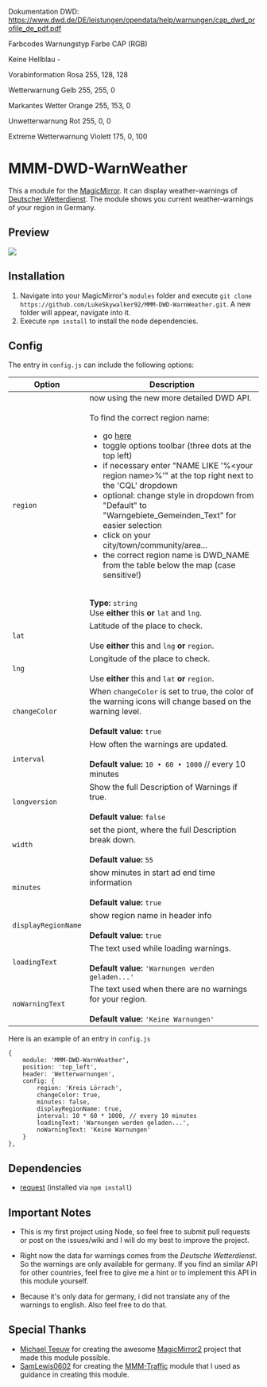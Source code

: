 Dokumentation DWD: https://www.dwd.de/DE/leistungen/opendata/help/warnungen/cap_dwd_profile_de_pdf.pdf

Farbcodes
Warnungstyp 		Farbe 		CAP (RGB)

Keine 			Hellblau	-

Vorabinformation 	Rosa		255, 128, 128

Wetterwarnung 		Gelb		255, 255, 0

Markantes Wetter 	Orange		255, 153, 0

Unwetterwarnung 	Rot		255, 0, 0

Extreme Wetterwarnung 	Violett		175, 0, 100


MMM-DWD-WarnWeather
===================
This a module for the [MagicMirror](https://github.com/MichMich/MagicMirror). It can display weather-warnings of [Deutscher Wetterdienst](http://www.dwd.de/DE/Home/home_node.html). The module shows you current weather-warnings of your region in Germany.

## Preview

![](https://github.com/LukeSkywalker92/MMM-DWD-WarnWeather/blob/master/screenshot.png?raw=true)

## Installation
1. Navigate into your MagicMirror's `modules` folder and execute `git clone https://github.com/LukeSkywalker92/MMM-DWD-WarnWeather.git`. A new folder will appear, navigate into it.
2. Execute `npm install` to install the node dependencies.



## Config
The entry in `config.js` can include the following options:

|Option|Description|
|---|---|
|`region`|now using the new more detailed DWD API.<br><br>To find the correct region name:<br><ul><li>go [here](https://maps.dwd.de/geoserver/dwd/wms?service=WMS&version=1.1.0&request=GetMap&layers=dwd:Warngebiete_Gemeinden&styles=&bbox=5.876914,47.270362,15.037507,55.044381&width=1024&height=868&srs=EPSG:4326&format=application/openlayers#)</li><li>toggle options toolbar (three dots at the top left)</li><li>if necessary enter "NAME LIKE '%&lt;your region name&gt;%'" at the top right next to the 'CQL' dropdown</li><li>optional: change style in dropdown from "Default" to "Warngebiete_Gemeinden_Text" for easier selection</li><li>click on your city/town/community/area...</li><li>the correct region name is DWD_NAME from the table below the map (case sensitive!)</li></ul><br>**Type:** `string`<br>Use **either** this **or** `lat` and `lng`.|
|`lat`|Latitude of the place to check.<br><br>Use **either** this and `lng` **or** `region`.|
|`lng`|Longitude of the place to check.<br><br>Use **either** this and `lat` **or** `region`.|
|`changeColor`|When `changeColor` is set to true, the color of the warning icons will change based on the warning level. <br><br>**Default value:** `true`|
|`interval`|How often the warnings are updated.<br><br>**Default value:** `10 • 60 • 1000` // every 10 minutes|
|`longversion`|Show the full Description of Warnings if true.<br><br>**Default value:** `false`|
|`width`|set the piont, where the full Description break down.<br><br>**Default value:** `55`|
|`minutes`|show minutes in start ad end time information<br><br>**Default value:** `true`|
|`displayRegionName`|show region name in header info<br><br>**Default value:** `true`|
|`loadingText`|The text used while loading warnings.<br><br>**Default value:** `'Warnungen werden geladen...'`|
|`noWarningText`|The text used when there are no warnings for your region.<br><br>**Default value:** `'Keine Warnungen'`|


Here is an example of an entry in `config.js`
```
{
	module: 'MMM-DWD-WarnWeather',
	position: 'top_left',
	header: 'Wetterwarnungen',
	config: {
		region: 'Kreis Lörrach',
		changeColor: true,
		minutes: false,
		displayRegionName: true,
		interval: 10 * 60 * 1000, // every 10 minutes
		loadingText: 'Warnungen werden geladen...',
		noWarningText: 'Keine Warnungen'
	}
},
```

## Dependencies
- [request](https://www.npmjs.com/package/request) (installed via `npm install`)

## Important Notes
- This is my first project using Node, so feel free to submit pull requests or post on the issues/wiki and I will do my best to improve the project.
- Right now the data for warnings comes from the *Deutsche Wetterdienst*. So the warnings are only available for germany. If you find an similar API for other countries, feel free to give me a hint or to implement this API in this module yourself.

- Because it's only data for germany, i did not translate any of the warnings to english. Also feel free to do that.

## Special Thanks
- [Michael Teeuw](https://github.com/MichMich) for creating the awesome [MagicMirror2](https://github.com/MichMich/MagicMirror/tree/develop) project that made this module possible.
- [SamLewis0602](https://github.com/SamLewis0602) for creating the [MMM-Traffic](https://github.com/SamLewis0602/MMM-Traffic) module that I used as guidance in creating this module.
